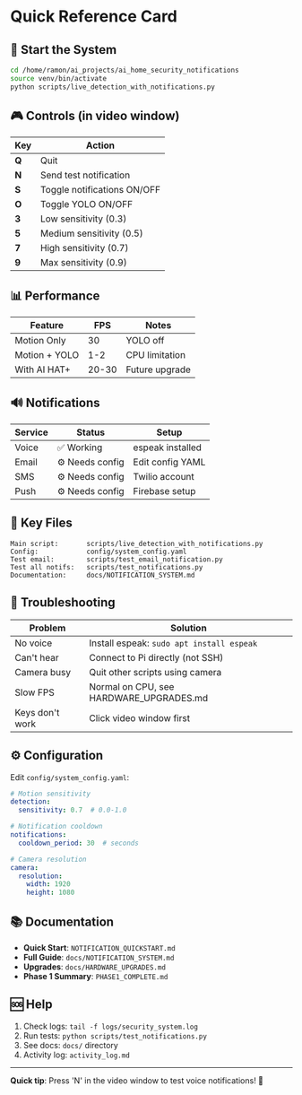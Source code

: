 # Quick Reference Card

## 🚀 Start the System

```bash
cd /home/ramon/ai_projects/ai_home_security_notifications
source venv/bin/activate
python scripts/live_detection_with_notifications.py
```

## 🎮 Controls (in video window)

| Key | Action |
|-----|--------|
| **Q** | Quit |
| **N** | Send test notification |
| **S** | Toggle notifications ON/OFF |
| **O** | Toggle YOLO ON/OFF |
| **3** | Low sensitivity (0.3) |
| **5** | Medium sensitivity (0.5) |
| **7** | High sensitivity (0.7) |
| **9** | Max sensitivity (0.9) |

## 📊 Performance

| Feature | FPS | Notes |
|---------|-----|-------|
| Motion Only | 30 | YOLO off |
| Motion + YOLO | 1-2 | CPU limitation |
| With AI HAT+ | 20-30 | Future upgrade |

## 🔊 Notifications

| Service | Status | Setup |
|---------|--------|-------|
| Voice | ✅ Working | espeak installed |
| Email | ⚙️ Needs config | Edit config YAML |
| SMS | ⚙️ Needs config | Twilio account |
| Push | ⚙️ Needs config | Firebase setup |

## 📁 Key Files

```
Main script:       scripts/live_detection_with_notifications.py
Config:            config/system_config.yaml
Test email:        scripts/test_email_notification.py
Test all notifs:   scripts/test_notifications.py
Documentation:     docs/NOTIFICATION_SYSTEM.md
```

## 🐛 Troubleshooting

| Problem | Solution |
|---------|----------|
| No voice | Install espeak: `sudo apt install espeak` |
| Can't hear | Connect to Pi directly (not SSH) |
| Camera busy | Quit other scripts using camera |
| Slow FPS | Normal on CPU, see HARDWARE_UPGRADES.md |
| Keys don't work | Click video window first |

## ⚙️ Configuration

Edit `config/system_config.yaml`:

```yaml
# Motion sensitivity
detection:
  sensitivity: 0.7  # 0.0-1.0

# Notification cooldown
notifications:
  cooldown_period: 30  # seconds

# Camera resolution
camera:
  resolution:
    width: 1920
    height: 1080
```

## 📚 Documentation

- **Quick Start**: `NOTIFICATION_QUICKSTART.md`
- **Full Guide**: `docs/NOTIFICATION_SYSTEM.md`
- **Upgrades**: `docs/HARDWARE_UPGRADES.md`
- **Phase 1 Summary**: `PHASE1_COMPLETE.md`

## 🆘 Help

1. Check logs: `tail -f logs/security_system.log`
2. Run tests: `python scripts/test_notifications.py`
3. See docs: `docs/` directory
4. Activity log: `activity_log.md`

---

**Quick tip**: Press 'N' in the video window to test voice notifications! 🤖

